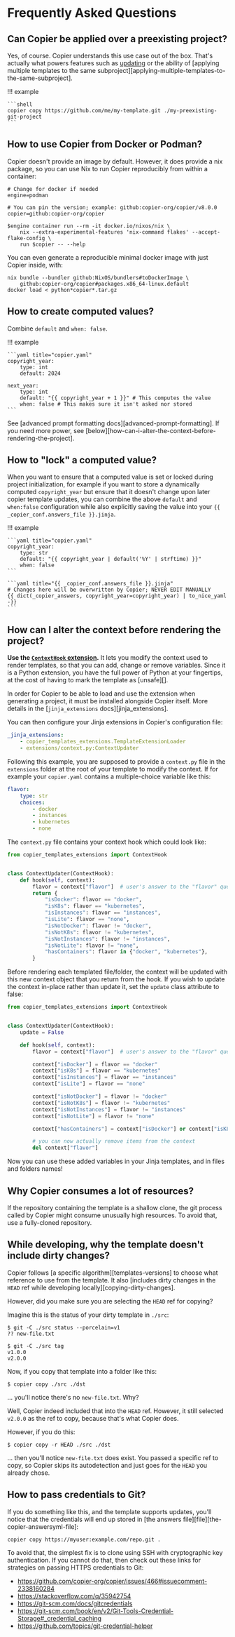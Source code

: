 # Frequently Asked Questions

## Can Copier be applied over a preexisting project?

Yes, of course. Copier understands this use case out of the box. That's actually what
powers features such as [updating](updating.md) or the ability of [applying multiple
templates to the same subproject][applying-multiple-templates-to-the-same-subproject].

!!! example

    ```shell
    copier copy https://github.com/me/my-template.git ./my-preexisting-git-project
    ```

## How to use Copier from Docker or Podman?

Copier doesn't provide an image by default. However, it does provide a nix package, so
you can use Nix to run Copier reproducibly from within a container:

```shell
# Change for docker if needed
engine=podman

# You can pin the version; example: github:copier-org/copier/v8.0.0
copier=github:copier-org/copier

$engine container run --rm -it docker.io/nixos/nix \
    nix --extra-experimental-features 'nix-command flakes' --accept-flake-config \
    run $copier -- --help
```

You can even generate a reproducible minimal docker image with just Copier inside, with:

```shell
nix bundle --bundler github:NixOS/bundlers#toDockerImage \
    github:copier-org/copier#packages.x86_64-linux.default
docker load < python*copier*.tar.gz
```

## How to create computed values?

Combine `default` and `when: false`.

!!! example

    ```yaml title="copier.yaml"
    copyright_year:
        type: int
        default: 2024

    next_year:
        type: int
        default: "{{ copyright_year + 1 }}" # This computes the value
        when: false # This makes sure it isn't asked nor stored
    ```

See [advanced prompt formatting docs][advanced-prompt-formatting]. If you need more
power, see [below][how-can-i-alter-the-context-before-rendering-the-project].

## How to "lock" a computed value?

When you want to ensure that a computed value is set or locked during project initialization,
for example if you want to store a dynamically computed `copyright_year` but ensure that it doesn't
change upon later copier template updates, you can combine the above `default` and `when:false`
configuration while also explicitly saving the value into your `{{ _copier_conf.answers_file }}.jinja`.

!!! example

    ```yaml title="copier.yaml"
    copyright_year:
        type: str
        default: "{{ copyright_year | default('%Y' | strftime) }}"
        when: false
    ```

    ```yaml title="{{ _copier_conf.answers_file }}.jinja"
    # Changes here will be overwritten by Copier; NEVER EDIT MANUALLY
    {{ dict(_copier_answers, copyright_year=copyright_year) | to_nice_yaml -}}
    ```

## How can I alter the context before rendering the project?

**Use the [`ContextHook` extension][context-hook].** It lets you modify the context used
to render templates, so that you can add, change or remove variables. Since it is a
Python extension, you have the full power of Python at your fingertips, at the cost of
having to mark the template as [unsafe][].

[context-hook]:
    https://github.com/copier-org/copier-templates-extensions#context-hook-extension

In order for Copier to be able to load and use the extension when generating a project,
it must be installed alongside Copier itself. More details in the [`jinja_extensions`
docs][jinja_extensions].

You can then configure your Jinja extensions in Copier's configuration file:

```yaml title="copier.yaml"
_jinja_extensions:
    - copier_templates_extensions.TemplateExtensionLoader
    - extensions/context.py:ContextUpdater
```

Following this example, you are supposed to provide a `context.py` file in the
`extensions` folder at the root of your template to modify the context. If for example
your `copier.yaml` contains a multiple-choice variable like this:

```yaml title="copier.yaml"
flavor:
    type: str
    choices:
        - docker
        - instances
        - kubernetes
        - none
```

The `context.py` file contains your context hook which could look like:

```python title="extensions/context.py"
from copier_templates_extensions import ContextHook


class ContextUpdater(ContextHook):
    def hook(self, context):
        flavor = context["flavor"]  # user's answer to the "flavor" question
        return {
            "isDocker": flavor == "docker",
            "isK8s": flavor == "kubernetes",
            "isInstances": flavor == "instances",
            "isLite": flavor == "none",
            "isNotDocker": flavor != "docker",
            "isNotK8s": flavor != "kubernetes",
            "isNotInstances": flavor != "instances",
            "isNotLite": flavor != "none",
            "hasContainers": flavor in {"docker", "kubernetes"},
        }
```

Before rendering each templated file/folder, the context will be updated with this new
context object that you return from the hook. If you wish to update the context in-place
rather than update it, set the `update` class attribute to false:

```python title="extensions/context.py"
from copier_templates_extensions import ContextHook


class ContextUpdater(ContextHook):
    update = False

    def hook(self, context):
        flavor = context["flavor"]  # user's answer to the "flavor" question

        context["isDocker"] = flavor == "docker"
        context["isK8s"] = flavor == "kubernetes"
        context["isInstances"] = flavor == "instances"
        context["isLite"] = flavor == "none"

        context["isNotDocker"] = flavor != "docker"
        context["isNotK8s"] = flavor != "kubernetes"
        context["isNotInstances"] = flavor != "instances"
        context["isNotLite"] = flavor != "none"

        context["hasContainers"] = context["isDocker"] or context["isK8s"]

        # you can now actually remove items from the context
        del context["flavor"]
```

Now you can use these added variables in your Jinja templates, and in files and folders
names!

## Why Copier consumes a lot of resources?

If the repository containing the template is a shallow clone, the git process called by
Copier might consume unusually high resources. To avoid that, use a fully-cloned
repository.

## While developing, why the template doesn't include dirty changes?

Copier follows [a specific algorithm][templates-versions] to choose what reference to
use from the template. It also [includes dirty changes in the `HEAD` ref while
developing locally][copying-dirty-changes].

However, did you make sure you are selecting the `HEAD` ref for copying?

Imagine this is the status of your dirty template in `./src`:

```shell
$ git -C ./src status --porcelain=v1
?? new-file.txt

$ git -C ./src tag
v1.0.0
v2.0.0
```

Now, if you copy that template into a folder like this:

```shell
$ copier copy ./src ./dst
```

... you'll notice there's no `new-file.txt`. Why?

Well, Copier indeed included that into the `HEAD` ref. However, it still selected
`v2.0.0` as the ref to copy, because that's what Copier does.

However, if you do this:

```shell
$ copier copy -r HEAD ./src ./dst
```

... then you'll notice `new-file.txt` does exist. You passed a specific ref to copy, so
Copier skips its autodetection and just goes for the `HEAD` you already chose.

## How to pass credentials to Git?

If you do something like this, and the template supports updates, you'll notice that the
credentials will end up stored in [the answers file][file][the-copier-answersyml-file]:

```shell
copier copy https://myuser:example.com/repo.git .
```

To avoid that, the simplest fix is to clone using SSH with cryptographic key
authentication. If you cannot do that, then check out these links for strategies on
passing HTTPS credentials to Git:

-   https://github.com/copier-org/copier/issues/466#issuecomment-2338160284
-   https://stackoverflow.com/q/35942754
-   https://git-scm.com/docs/gitcredentials
-   https://git-scm.com/book/en/v2/Git-Tools-Credential-Storage#_credential_caching
-   https://github.com/topics/git-credential-helper
